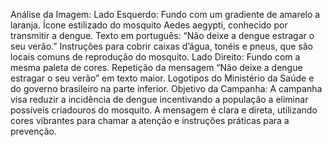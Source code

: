 Análise da Imagem:
Lado Esquerdo:
Fundo com um gradiente de amarelo a laranja.
Ícone estilizado do mosquito Aedes aegypti, conhecido por transmitir a dengue.
Texto em português: “Não deixe a dengue estragar o seu verão.”
Instruções para cobrir caixas d’água, tonéis e pneus, que são locais comuns de reprodução do mosquito.
Lado Direito:
Fundo com a mesma paleta de cores.
Repetição da mensagem “Não deixe a dengue estragar o seu verão” em texto maior.
Logotipos do Ministério da Saúde e do governo brasileiro na parte inferior.
Objetivo da Campanha:
A campanha visa reduzir a incidência de dengue incentivando a população a eliminar possíveis criadouros do mosquito. A mensagem é clara e direta, utilizando cores vibrantes para chamar a atenção e instruções práticas para a prevenção.
